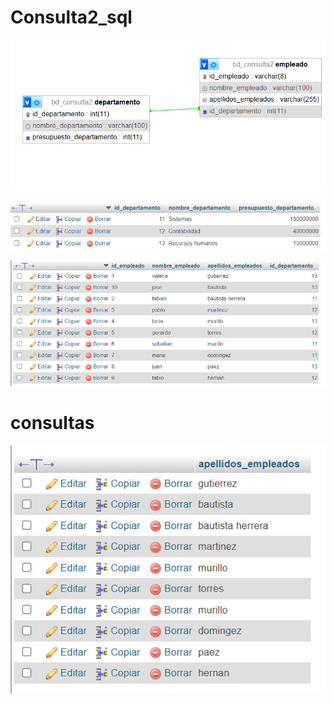 # Consulta2_sql

![Consulta 1](Empresa.png  "Consulta 1")

![Consulta 2](Departamento.png  "Consulta 2")

![Consulta 3](Empleados.png  "Consulta 3")

# consultas

![Consulta 4](apellidos.png  "Consulta 4![alt text](image.png)")